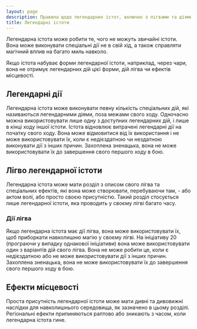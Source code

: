 ```yaml
---
layout: page
description: Правила щодо легендарних істот, включно з лігвами та діями
title: Легендарні істоти
---
```


Легендарна істота може робити те, чого не можуть звичайні істоти. Вона може виконувати спеціальні дії не в свій хід, а також справляти магічний вплив на багато миль навколо.

Якщо істота набуває форми легендарної істоти, наприклад, через чари, вона не отримує легендарних дій цієї форми, дій лігва чи ефектів місцевості.

## Легендарні дії
Легендарна істота може виконувати певну кількість спеціальних дій, які називаються легендарними діями, поза межами свого ходу. Одночасно можна використовувати лише одну з доступних легендарних дій, і лише в кінці ходу іншої істоти. Істота відновлює витрачені легендарні дії на початку свого ходу. Вона може відмовитися від їх використання і не може використовувати їх, коли є недієздатною чи нездатною виконувати дії з інших причин. Захоплена зненацька, вона не може використовувати їх до завершення свого першого ходу в бою.

## Лігво легендарної істоти
Легендарна істота може мати розділ з описом свого лігва та спеціальних ефектів, які вона може створювати, перебуваючи там, - або актом волі, або просто своєю присутністю. Такий розділ стосується лише легендарної істоти, яка проводить у своєму лігві багато часу.

### Дії лігва
Якщо легендарна істота має дії лігва, вона може використовувати їх, щоб приборкати навколишню магію у своєму лігві. На ініціативу 20 (програючи у випадку однакової ініціативи) вона може використовувати один з варіантів дій свого лігва. Вона не може робити це, коли є недієздатною або не може використовувати дії з інших причин. Захоплена зненацька, вона не може використовувати їх до завершення свого першого ходу в бою.

## Ефекти місцевості
Проста присутність легендарної істоти може мати дивні та дивовижні наслідки для навколишнього середовища, як зазначено в цьому розділі. Регіональні ефекти припиняються раптово або зникають з часом, коли легендарна істота гине.
